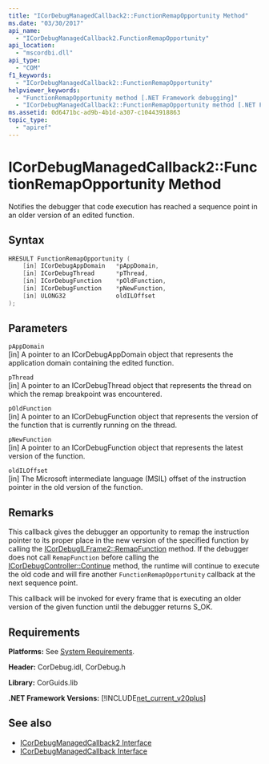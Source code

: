 ```yaml
---
title: "ICorDebugManagedCallback2::FunctionRemapOpportunity Method"
ms.date: "03/30/2017"
api_name: 
  - "ICorDebugManagedCallback2.FunctionRemapOpportunity"
api_location: 
  - "mscordbi.dll"
api_type: 
  - "COM"
f1_keywords: 
  - "ICorDebugManagedCallback2::FunctionRemapOpportunity"
helpviewer_keywords: 
  - "FunctionRemapOpportunity method [.NET Framework debugging]"
  - "ICorDebugManagedCallback2::FunctionRemapOpportunity method [.NET Framework debugging]"
ms.assetid: 0d6471bc-ad9b-4b1d-a307-c10443918863
topic_type: 
  - "apiref"
---
```

# ICorDebugManagedCallback2::FunctionRemapOpportunity Method
Notifies the debugger that code execution has reached a sequence point in an older version of an edited function.  
  
## Syntax  
  
```cpp  
HRESULT FunctionRemapOpportunity (  
    [in] ICorDebugAppDomain   *pAppDomain,  
    [in] ICorDebugThread      *pThread,  
    [in] ICorDebugFunction    *pOldFunction,  
    [in] ICorDebugFunction    *pNewFunction,  
    [in] ULONG32              oldILOffset  
);  
```  
  
## Parameters  
 `pAppDomain`  
 [in] A pointer to an ICorDebugAppDomain object that represents the application domain containing the edited function.  
  
 `pThread`  
 [in] A pointer to an ICorDebugThread object that represents the thread on which the remap breakpoint was encountered.  
  
 `pOldFunction`  
 [in] A pointer to an ICorDebugFunction object that represents the version of the function that is currently running on the thread.  
  
 `pNewFunction`  
 [in] A pointer to an ICorDebugFunction object that represents the latest version of the function.  
  
 `oldILOffset`  
 [in] The Microsoft intermediate language (MSIL) offset of the instruction pointer in the old version of the function.  
  
## Remarks  
 This callback gives the debugger an opportunity to remap the instruction pointer to its proper place in the new version of the specified function by calling the [ICorDebugILFrame2::RemapFunction](icordebugilframe2-remapfunction-method.md) method. If the debugger does not call `RemapFunction` before calling the [ICorDebugController::Continue](icordebugcontroller-continue-method.md) method, the runtime will continue to execute the old code and will fire another `FunctionRemapOpportunity` callback at the next sequence point.  
  
 This callback will be invoked for every frame that is executing an older version of the given function until the debugger returns S_OK.  
  
## Requirements  
 **Platforms:** See [System Requirements](../../get-started/system-requirements.md).  
  
 **Header:** CorDebug.idl, CorDebug.h  
  
 **Library:** CorGuids.lib  
  
 **.NET Framework Versions:** [!INCLUDE[net_current_v20plus](../../../../includes/net-current-v20plus-md.md)]  
  
## See also

- [ICorDebugManagedCallback2 Interface](icordebugmanagedcallback2-interface.md)
- [ICorDebugManagedCallback Interface](icordebugmanagedcallback-interface.md)
